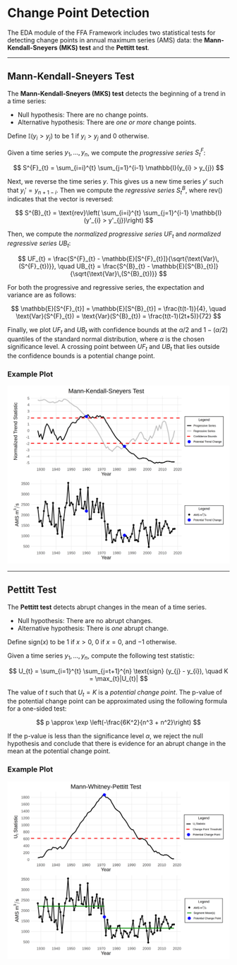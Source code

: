 # Change Point Detection

The EDA module of the FFA Framework includes two statistical tests for detecting change points in annual maximum series (AMS) data: the **Mann-Kendall-Sneyers (MKS) test** and the **Pettitt test**.

---

## Mann-Kendall-Sneyers Test

The **Mann-Kendall-Sneyers (MKS) test** detects the beginning of a trend in a time series:

- Null hypothesis: There are no change points.
- Alternative hypothesis: There are _one or more_ change points.

Define $\mathbb{I}(y_{i} > y_{j})$ to be $1$ if $y_{i} > y_{j}$ and $0$ otherwise.

Given a time series $y_{1}, \dots, y_{n}$, we compute the *progressive series* $S^{F}_{t}$:

$$
S^{F}_{t} = \sum_{i=i}^{t} \sum_{j=1}^{i-1} \mathbb{I}(y_{i} > y_{j})
$$

Next, we reverse the time series $y$.
This gives us a new time series $y'$ such that $y_{i}' = y_{n+1-i}$. 
Then we compute the *regressive series* $S^{B}_{t}$, where $\text{rev}()$ indicates that the vector is reversed:

$$
S^{B}_{t} = \text{rev}\left( \sum_{i=i}^{t} \sum_{j=1}^{i-1} \mathbb{I}(y'_{i} > y'_{j})\right)
$$

Then, we compute the _normalized progressive series_ $UF_{t}$ and _normalized regressive series_ $UB_{t}$:

$$
UF_{t} = \frac{S^{F}_{t} - \mathbb{E}[S^{F}_{t}]}{\sqrt{\text{Var}\,(S^{F}_{t})}}, \quad
UB_{t} = \frac{S^{B}_{t} - \mathbb{E}[S^{B}_{t}]}{\sqrt{\text{Var}\,(S^{B}_{t})}}
$$

For both the progressive and regressive series, the expectation and variance are as follows:

$$
\mathbb{E}[S^{F}_{t}] = \mathbb{E}[S^{B}_{t}] = \frac{t(t-1)}{4}, \quad
\text{Var}(S^{F}_{t}) = \text{Var}(S^{B}_{t}) = \frac{t(t-1)(2t+5)}{72}
$$

Finally, we plot $UF_{t}$ and $UB_{t}$ with confidence bounds at the $\alpha/2$ and $1 - (\alpha /2)$ quantiles of the standard normal distribution, where $\alpha$ is the chosen significance level.
A crossing point between $UF_{t}$ and $UB_{t}$ that lies outside the confidence bounds is a potential change point.

### Example Plot

![](img/plot-mks.png)

---

## Pettitt Test

The **Pettitt test** detects abrupt changes in the mean of a time series.

- Null hypothesis: There are no abrupt changes.
- Alternative hypothesis: There is _one_ abrupt change.

Define $\text{sign}(x)$ to be $1$ if $x > 0$, $0$ if $x = 0$, and $-1$ otherwise.

Given a time series $y_{1}, \dots, y_{n}$, compute the following test statistic:

$$
U_{t} = \sum_{i=1}^{t} \sum_{j=t+1}^{n} \text{sign} (y_{j} - y_{i}), \quad K = \max_{t}|U_{t}|
$$

The value of $t$ such that $U_{t} = K$ is a _potential change point_. The p-value of the potential change point can be approximated using the following formula for a one-sided test:

$$
p \approx \exp \left(-\frac{6K^2}{n^3 + n^2}\right)
$$

If the p-value is less than the significance level $\alpha$, we reject the null hypothesis and conclude that there is evidence for an abrupt change in the mean at the potential change point.

### Example Plot

![](img/plot-pettitt.png)
